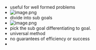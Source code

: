 - useful for well formed problems
- ![image.png](../assets/image_1716222339036_0.png)
- divide into sub goals
- ![image.png](../assets/image_1716222470748_0.png)
- pick the sub goal differentiating to goal.
- universal method
- no guarantees of efficiency or success
-